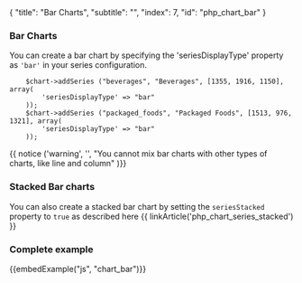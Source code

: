 <meta>
{
    "title": "Bar Charts",
    "subtitle": "",
    "index": 7,
    "id": "php_chart_bar"
}
</meta>

### Bar Charts

You can create a bar chart by specifying the 'seriesDisplayType' property as `'bar'` in your series configuration.

~~~
    $chart->addSeries ("beverages", "Beverages", [1355, 1916, 1150], array(
        'seriesDisplayType' => "bar"
    ));
    $chart->addSeries ("packaged_foods", "Packaged Foods", [1513, 976, 1321], array(
        'seriesDisplayType' => "bar"
    ));
~~~

{{ notice ('warning', '', "You cannot mix bar charts with other types of charts, like line and column" )}}

### Stacked Bar charts

You can also create a stacked bar chart by setting the `seriesStacked` property to `true` as described here {{ linkArticle('php_chart_series_stacked') }}

### Complete example

{{embedExample("js", "chart_bar")}}